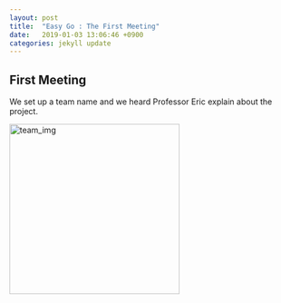 ```yaml
---
layout: post
title:  "Easy Go : The First Meeting"
date:   2019-01-03 13:06:46 +0900
categories: jekyll update
---
```


<p>
<h2>First Meeting</h2>
We set up a team name and we heard Professor Eric explain about the project.
</p>
<img src="leeeeeelee.github.io/imgs/181231_01.jpg" width="300" height="300" alt="team_img">





[jekyll-docs]: https://jekyllrb.com/docs/home
[jekyll-gh]: https://github.com/jekyll/jekyll
[jekyll-talk]: https://talk.jekyllrb.com/